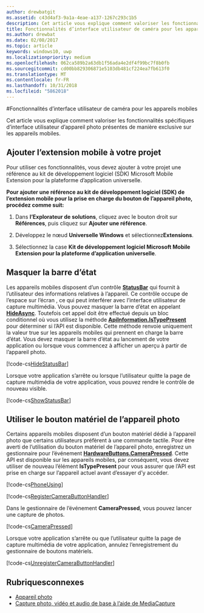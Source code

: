 ```yaml
---
author: drewbatgit
ms.assetid: c43d4af3-9a1a-4eae-a137-1267c293c1b5
description: Cet article vous explique comment valoriser les fonctionnalités spécifiques d’interface utilisateur d’appareil photo présentes de manière exclusive sur les appareils mobiles.
title: Fonctionnalités d’interface utilisateur de caméra pour les appareils mobiles
ms.author: drewbat
ms.date: 02/08/2017
ms.topic: article
keywords: windows10, uwp
ms.localizationpriority: medium
ms.openlocfilehash: 062ca589b2a63db1f56ada4e2df4f99bc7f8b0fb
ms.sourcegitcommit: cd00bb829306871e5103db481cf224ea7fb613f0
ms.translationtype: MT
ms.contentlocale: fr-FR
ms.lasthandoff: 10/31/2018
ms.locfileid: "5862018"
---
```

#<a name="camera-ui-features-for-mobile-devices"></a>Fonctionnalités d’interface utilisateur de caméra pour les appareils mobiles

Cet article vous explique comment valoriser les fonctionnalités spécifiques d’interface utilisateur d’appareil photo présentes de manière exclusive sur les appareils mobiles. 

## <a name="add-the-mobile-extension-to-your-project"></a>Ajouter l’extension mobile à votre projet 

Pour utiliser ces fonctionnalités, vous devez ajouter à votre projet une référence au kit de développement logiciel (SDK) Microsoft Mobile Extension pour la plateforme d’application universelle.

**Pour ajouter une référence au kit de développement logiciel (SDK) de l’extension mobile pour la prise en charge du bouton de l’appareil photo, procédez comme suit:**

1.  Dans **l’Explorateur de solutions**, cliquez avec le bouton droit sur **Références**, puis cliquez sur **Ajouter une référence**.

2.  Développez le nœud **Universelle Windows** et sélectionnez**Extensions**.

3.  Sélectionnez la case **Kit de développement logiciel Microsoft Mobile Extension pour la plateforme d’application universelle**.

## <a name="hide-the-status-bar"></a>Masquer la barre d’état

Les appareils mobiles disposent d’un contrôle [**StatusBar**](https://msdn.microsoft.com/library/windows/apps/dn633864) qui fournit à l’utilisateur des informations relatives à l’appareil. Ce contrôle occupe de l’espace sur l’écran , ce qui peut interférer avec l’interface utilisateur de capture multimédia. Vous pouvez masquer la barre d’état en appelant [**HideAsync**](https://msdn.microsoft.com/library/windows/apps/dn610339). Toutefois cet appel doit être effectué depuis un bloc conditionnel où vous utilisez la méthode [**ApiInformation.IsTypePresent**](https://msdn.microsoft.com/library/windows/apps/dn949016) pour déterminer si l’API est disponible. Cette méthode renvoie uniquement la valeur true sur les appareils mobiles qui prennent en charge la barre d’état. Vous devez masquer la barre d’état au lancement de votre application ou lorsque vous commencez à afficher un aperçu à partir de l’appareil photo.

[!code-cs[HideStatusBar](./code/BasicMediaCaptureWin10/cs/MainPage.xaml.cs#SnippetHideStatusBar)]

Lorsque votre application s’arrête ou lorsque l’utilisateur quitte la page de capture multimédia de votre application, vous pouvez rendre le contrôle de nouveau visible.

[!code-cs[ShowStatusBar](./code/BasicMediaCaptureWin10/cs/MainPage.xaml.cs#SnippetShowStatusBar)]

## <a name="use-the-hardware-camera-button"></a>Utiliser le bouton matériel de l’appareil photo

Certains appareils mobiles disposent d’un bouton matériel dédié à l’appareil photo que certains utilisateurs préfèrent à une commande tactile. Pour être averti de l’utilisation du bouton matériel de l’appareil photo, enregistrez un gestionnaire pour l’événement [**HardwareButtons.CameraPressed**](https://msdn.microsoft.com/library/windows/apps/dn653805). Cette API est disponible sur les appareils mobiles, par conséquent, vous devez utiliser de nouveau l’élément **IsTypePresent** pour vous assurer que l’API est prise en charge sur l’appareil actuel avant d’essayer d’y accéder.

[!code-cs[PhoneUsing](./code/BasicMediaCaptureWin10/cs/MainPage.xaml.cs#SnippetPhoneUsing)]

[!code-cs[RegisterCameraButtonHandler](./code/BasicMediaCaptureWin10/cs/MainPage.xaml.cs#SnippetRegisterCameraButtonHandler)]

Dans le gestionnaire de l’événement **CameraPressed**, vous pouvez lancer une capture de photos.

[!code-cs[CameraPressed](./code/BasicMediaCaptureWin10/cs/MainPage.xaml.cs#SnippetCameraPressed)]

Lorsque votre application s’arrête ou que l’utilisateur quitte la page de capture multimédia de votre application, annulez l’enregistrement du gestionnaire de boutons matériels.

[!code-cs[UnregisterCameraButtonHandler](./code/BasicMediaCaptureWin10/cs/MainPage.xaml.cs#SnippetUnregisterCameraButtonHandler)]

## <a name="related-topics"></a>Rubriquesconnexes

* [Appareil photo](camera.md)
* [Capture photo, vidéo et audio de base à l’aide de MediaCapture](basic-photo-video-and-audio-capture-with-MediaCapture.md)





